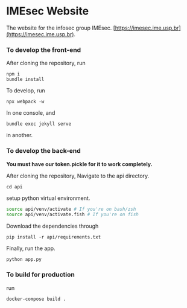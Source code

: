 # IMEsec Website

The website for the infosec group IMEsec. [https://imesec.ime.usp.br](https://imesec.ime.usp.br).

### To develop the front-end

After cloning the repository, run
```
npm i
bundle install
```

To develop, run
```
npx webpack -w
```
In one console, and
```
bundle exec jekyll serve
```
in another.

### To develop the back-end

**You must have our token.pickle for it to work completely.**

After cloning the repository,
Navigate to the api directory.
```
cd api
```

setup python virtual environment.
```bash
source api/venv/activate # If you're on bash/zsh
source api/venv/activate.fish # If you're on fish
```

Download the dependencies through
```
pip install -r api/requirements.txt
```

Finally, run the app.
```
python app.py
```

### To build for production

run
```
docker-compose build .
```

